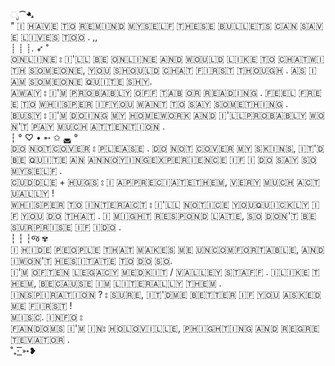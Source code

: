 ೃ⁀➷<br/>
​" 🇮​ ​🇭​​🇦​​🇻​​🇪​ ​🇹​​🇴​ ​🇷​​🇪​​🇲​​🇮​​🇳​​🇩​ ​🇲​​🇾​​🇸​​🇪​​🇱​​🇫​ ​🇹​​🇭​​🇪​​🇸​​🇪​ ​🇧​​🇺​​🇱​​🇱​​🇪​​🇹​​🇸​ ​🇨​​🇦​​🇳​ ​🇸​​🇦​​🇻​​🇪​ ​🇱​​🇮​​🇻​​🇪​​🇸​ ​🇹​​🇴​​🇴​ . ,,<br/>
┊ ┊ ┊. ➶ ˚<br/>
​🇴​​🇳​​🇱​​🇮​​🇳​​🇪​​ ⦂ ​🇮​'​🇱​​🇱​ ​🇧​​🇪​ ​🇴​​🇳​​🇱​​🇮​​🇳​​🇪​ ​🇦​​🇳​​🇩​ ​🇼​​🇴​​🇺​​🇱​​🇩​ ​🇱​​🇮​​🇰​​🇪​ ​🇹​​🇴​ ​🇨​​🇭​​🇦​​🇹​ ​🇼​​🇮​​🇹​​🇭​ ​🇸​​🇴​​🇲​​🇪​​🇴​​🇳​​🇪​, ​🇾​​🇴​​🇺​ ​🇸​​🇭​​🇴​​🇺​​🇱​​🇩​ ​🇨​​🇭​​🇦​​🇹​ ​🇫​​🇮​​🇷​​🇸​​🇹​ ​🇹​​🇭​​🇴​​🇺​​🇬​​🇭​ . ​🇦​​🇸​ ​🇮​ ​🇦​​🇲​ ​🇸​​🇴​​🇲​​🇪​​🇴​​🇳​​🇪​ ​🇶​​🇺​​🇮​​🇹​​🇪​ ​🇸​​🇭​​🇾​ .<br/>
​🇦​​🇼​​🇦​​🇾​ ⦂ ​🇮​'🇲​ ​🇵​​🇷​​🇴​​🇧​​🇦​​🇧​​🇱​​🇾​ ​🇴​​🇫​​🇫​ ​🇹​​🇦​​🇧 ​🇴​​🇷​ ​🇷​​🇪​​🇦​​🇩​​🇮​​🇳​​🇬​​ . ​🇫​​🇪​​🇪​​🇱​ ​🇫​​🇷​​🇪​​🇪​ ​🇹​​🇴​ ​🇼​​🇭​​🇮​​🇸​​🇵​​🇪​​🇷​ ​🇮​​🇫​ ​🇾​​🇴​​🇺​ ​🇼​​🇦​​🇳​​🇹​ ​🇹​​🇴​ ​🇸​​🇦​​🇾​ ​🇸​​🇴​​🇲​​🇪​​🇹​​🇭​​🇮​​🇳​​🇬​ .<br/>
​🇧​​🇺​​🇸​​🇾​ ⦂ ​🇮​'​🇲​ ​🇩​​🇴​​🇮​​🇳​​🇬​ ​🇲​​🇾​ ​🇭​​🇴​​🇲​​🇪​​🇼​​🇴​​🇷​​🇰​ ​🇦​​🇳​​🇩​ ​🇮​'​🇱​​🇱​ ​🇵​​🇷​​🇴​​🇧​​🇦​​🇧​​🇱​​🇾​ ​🇼​​🇴​​🇳'🇹​ ​🇵​​🇦​​🇾​ ​🇲​​🇺​​🇨​​🇭​ ​🇦​​🇹​​🇹​​🇪​​🇳​​🇹​​🇮​​🇴​​🇳​ .<br/>
┆ ° ♡ • ➵ ✩ ◛ °<br/>
🇩​​🇴​ ​🇳​​🇴​​🇹​ ​🇨​​🇴​​🇻​​🇪​​🇷​ ⦂ ​🇵​​🇱​​🇪​​🇦​​🇸​​🇪​ .  ​🇩​​🇴​ ​🇳​​🇴​​🇹​ ​🇨​​🇴​​🇻​​🇪​​🇷​ ​🇲​​🇾​ ​🇸​​🇰​​🇮​​🇳​​🇸​, ​🇮​​🇹​'🇩​ ​🇧​​🇪​ ​🇶​​🇺​​🇮​​🇹​​🇪​ ​🇦​​🇳​ ​🇦​​🇳​​🇳​​🇴​​🇾​​🇮​​🇳​​🇬​ ​🇪​​🇽​​🇵​​🇪​​🇷​​🇮​​🇪​​🇳​​🇨​​🇪​ ​🇮​​🇫​ ​🇮​ ​🇩​​🇴​ ​🇸​​🇦​​🇾​ ​🇸​​🇴​ ​🇲​​🇾​​🇸​​🇪​​🇱​​🇫​ .<br/>
​🇨​​🇺​​🇩​​🇩​​🇱​​🇪​ + ​🇭​​🇺​​🇬​​🇸​ ⦂ ​🇮​ ​🇦​​🇵​​🇵​​🇷​​🇪​​🇨​​🇮​​🇦​​🇹​​🇪​ ​🇹​​🇭​​🇪​​🇲​, ​🇻​​🇪​​🇷​​🇾​ ​🇲​​🇺​​🇨​​🇭​ ​🇦​​🇨​​🇹​​🇺​​🇦​​🇱​​🇱​​🇾​ !<br/>
​🇼​​🇭​​🇮​​🇸​​🇵​​🇪​​🇷​ ​🇹​​🇴​ ​🇮​​🇳​​🇹​​🇪​​🇷​​🇦​​🇨​​🇹​ ⦂ ​🇮​'🇱​​🇱​ ​🇳​​🇴​​🇹​​🇮​​🇨​​🇪​ ​🇾​​🇴​​🇺​ ​🇶​​🇺​​🇮​​🇨​​🇰​​🇱​​🇾​ ​🇮​​🇫​ ​🇾​​🇴​​🇺​ ​🇩​​🇴​ ​🇹​​🇭​​🇦​​🇹​ . ​🇮​ ​🇲​​🇮​​🇬​​🇭​​🇹​ ​🇷​​🇪​​🇸​​🇵​​🇴​​🇳​​🇩​ ​🇱​​🇦​​🇹​​🇪​, ​🇸​​🇴​ ​🇩​​🇴​​🇳​'🇹​ ​🇧​​🇪​ ​🇸​​🇺​​🇷​​🇵​​🇷​​🇮​​🇸​​🇪​ ​🇮​​🇫​ ​🇮​ ​🇩​​🇴​ .<br/>
┆ ┆ ┆જ ✾<br/>
​🇮​ ​🇭​​🇮​​🇩​​🇪​ ​🇵​​🇪​​🇴​​🇵​​🇱​​🇪​ ​🇹​​🇭​​🇦​​🇹​ ​🇲​​🇦​​🇰​​🇪​​🇸​ ​🇲​​🇪​ ​🇺​​🇳​​🇨​​🇴​​🇲​​🇫​​🇴​​🇷​​🇹​​🇦​​🇧​​🇱​​🇪​, ​🇦​​🇳​​🇩​ ​🇮​ ​🇼​​🇴​​🇳​'​🇹​ ​🇭​​🇪​​🇸​​🇮​​🇹​​🇦​​🇹​​🇪​ ​🇹​​🇴​ ​🇩​​🇴​ ​🇸​​🇴​.<br/>
​🇮​​'🇲​ ​🇴​​🇫​​🇹​​🇪​​🇳​ ​🇱​​🇪​​🇬​​🇦​​🇨​​🇾​ ​🇲​​🇪​​🇩​​🇰​​🇮​​🇹 / ​🇻​​🇦​​🇱​​🇱​​🇪​​🇾​ ​🇸​​🇹​​🇦​​🇫​​🇫​​ . ​🇮​ ​🇱​​🇮​​🇰​​🇪​ ​🇹​​🇭​​🇪​​🇲​, ​🇧​​🇪​​🇨​​🇦​​🇺​​🇸​​🇪​ ​🇮​​🇲​ ​🇱​​🇮​​🇹​​🇪​​🇷​​🇦​​🇱​​🇱​​🇾​ ​🇹​​🇭​​🇪​​🇲​ .<br/>
​🇮​​🇳​​🇸​​🇵​​🇮​​🇷​​🇦​​🇹​​🇮​​🇴​​🇳​ ? ⦂ ​🇸​​🇺​​🇷​​🇪​, ​🇮​​🇹'​🇩​ ​🇲​​🇪​ ​🇧​​🇪​​🇹​​🇹​​🇪​​🇷​ ​🇮​​🇫​ ​🇾​​🇴​​🇺​ ​🇦​​🇸​​🇰​​🇪​​🇩​ ​🇲​​🇪​ ​🇫​​🇮​​🇷​​🇸​​🇹​ !<br/>
​🇲​​🇮​​🇸​​🇨​. ​🇮​​🇳​​🇫​​🇴​ ⦂<br/>
​🇫​​🇦​​🇳​​🇩​​🇴​​🇲​​🇸​ ​🇮​​'🇲​ ​🇮​​🇳​ ⦂ ​🇭​​🇴​​🇱​​🇴​​🇻​​🇮​​🇱​​🇱​​🇪​, ​🇵​​🇭​​🇮​​🇬​​🇭​​🇹​​🇮​​🇳​​🇬​ ​🇦​​🇳​​🇩​ ​🇷​​🇪​​🇬​​🇷​​🇪​​🇹​​🇪​​🇻​​🇦​​🇹​​🇴​​🇷​ .<br/>
˚₊· ͟͟͞͞➳❥

